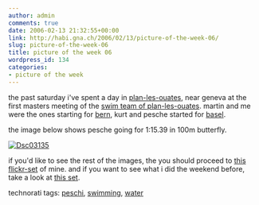 ```yaml
---
author: admin
comments: true
date: 2006-02-13 21:32:55+00:00
link: http://habi.gna.ch/2006/02/13/picture-of-the-week-06/
slug: picture-of-the-week-06
title: picture of the week 06
wordpress_id: 134
categories:
- picture of the week
---
```



the past saturday i've spent a day in [plan-les-ouates](http://map.search.ch/planlesouates), near geneva at the first masters meeting of the [swim team of plan-les-ouates](http://plo-natation.ch/). martin and me were the ones starting for [bern](http://plo-natation.ch/), kurt and pesche started for [basel](http://www.svbasel.ch/).
  
the image below shows pesche going for 1:15.39 in 100m butterfly.



[![Dsc03135](http://habi.gna.ch/blog/images/DSC03135-tm.jpg)](http://habi.gna.ch/blog/images/DSC03135.jpg)



if you'd like to see the rest of the images, the you should proceed to [this flickr-set](http://www.flickr.com/photos/habi/sets/72057594063120181/) of mine. and if you want to see what i did the weekend before, take a look at [this set](http://www.flickr.com/photos/habi/sets/72057594062836419/).





technorati tags: [peschi](http://www.technorati.com/tag/peschi), [swimming](http://www.technorati.com/tag/swimming), [water](http://www.technorati.com/tag/water)
